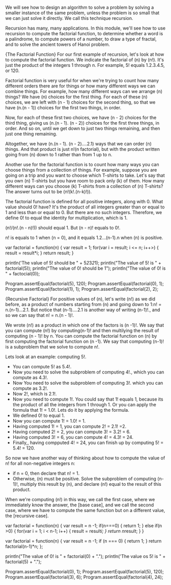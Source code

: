 We will see how to design an algorithm to solve a problem by solving a smaller instance of the same problem, unless the problem is so small that we can just solve it directly. We call this technique recursion.

Recursion has many, many applications. In this module, we'll see how to use recursion to compute the factorial function, to determine whether a word is a palindrome, to compute powers of a number, to draw a type of fractal, and to solve the ancient towers of Hanoi problem. 

{The Factorial Function}
For our first example of recursion, let's look at how to compute the factorial function. We indicate the factorial of (n) by (n!). It's just the product of the integers 1 through n. For example, 5! equals 1.2.3.4.5, or 120. 

Factorial function is very useful for when we're trying to count how many different orders there are for things or how many different ways we can combine things. For example, how many different ways can we arrange (n) things? We have (n) choices for the first thing. For each of these (n) choices, we are left with (n - 1) choices for the second thing, so that we have (n.(n - 1)) choices for the first two things, in order.

Now, for each of these first two choices, we have (n - 2) choices for the third thing, giving us (n.(n - 1). (n - 2)) choices for the first three things, in order. And so on, until we get down to just two things remaining, and then just one thing remaining.

Altogether, we have (n.(n - 1). (n - 2)....2.1) ways that we can order (n) things. And that product is just n!(n factorial), but with the product written going from (n) down to 1 rather than from 1 up to n.

Another use for the factorial function is to count how many ways you can choose things from a collection of things. For example, suppose you are going on a trip and you want to choose which T-shirts to take. Let's say that you own (n) T-shirts but you have room to pack only (k) of them. How many different ways can you choose (k) T-shirts from a collection of (n) T-shirts?The answer turns out to be (n!(k!.(n-k)!)).

The factorial function is defined for all positive integers, along with 0. What value should 0! have? It's the product of all integers greater than or equal to 1 and less than or equal to 0. But there are no such integers. Therefore, we define 0! to equal the identity for multiplication, which is 1. 

(n!/(n!.(n - n)!)) should equal 1. But (n - n)! equals to 0!.

n! is equals to 1 when (n = 0), and it equals 1.2...(n-1).n when (n) is positive.

var factorial = function(n) {
    var result = 1;
    for(var i = result; i <= n; i++>) {
        result = result*i;
    }
    return result;
}

println('The value of 5! should be  " + 5*2*3*2*1);
println("The value of 5! is " + factorial(5));
println("The value of 0! should be 1");
println("The value of 0! is " + factocial(0));

Program.assertEqual(factorial(5), 120);
Program.assertEqual(factorial(0), 1);
Program.assertEqual(factorial(1), 1);
Program.assertEqual(factorial(2), 2);

{Recursive Factorial}
For positive values of (n), let's write (n!) as we did before, as a product of numbers starting from (n) and going down to 1:n! = n.(n-1)...2.1. But notice that (n-1)....2.1 is another way of writing (n-1)!., and so we can say that n! = n.(n - 1)!. 

We wrote (n!) as a product in which one of the factors is (n -1)!. We say that you can compute (n!) by computing(n-1)! and then multilying the result of computing (n - 1)! by n. You can compute the factorial function on (n) by first computing the factorial function on (n -1). We say that computing (n-1)! is a subproblem that we solve to compute n!.

Lets look at an example: computing 5!.
- You can compute 5! as 5.4!.
- Now you need to solve the subproblem of computing 4!., which you can compute as 4.3!.
- Now You need to solve the subproblem of computing 3!. which you can compute as 3.2!.
- Now 2!, which is 2.1!.
- Now you need to compute 1!. You could say that 1! equals 1, because its the product of all the integers from 1 through 1. Or you can apply the formula that 1! = 1.0!. Lets do it by applying the formula.
- We defined 0! to equal 1.
- Now you can compute 1! = 1.0! = 1.
- Having computed 1! = 1, you can compute 2! = 2.1! =2.
- Having computed 2! = 2, you can compute 3! = 3.2! = 6.
- Having computed 3! = 6, you can compute 4! = 4.3! = 24.
- Finally,, having compputed 4! = 24,  you can finish up by computing 5! = 5.4! = 120.

So now we have another way of thinking about how to compute the value of n! for all non-negative integers n:
- if n = 0, then declare that n! = 1.
- Otherwise, (n) must be positive. Solve the subproblem of computing  (n-1)!, multiply this result by (n), and declare (n!) equal to the result of this product.

When we're computing (n!) in this way, we call the first case, where we immediately know the answer, the [base case], and we call the second case, where we have to compute the same function but on a different value, the [recursive case].

var factorial = function(n) {
    var result = n -1;
    <!-- //base case: -->
    if(n===0) {
        return 1;
    }
    <!-- //recursive case: -->
   else if(n >0) {
    for(var i = 1; i < n-1; i++) {
        result = result*i;
    }
    return n*result;
   }
}

var factorial = function(n) {
    var result = n -1;
    <!-- base case -->
    if (n === 0) {
        return 1;
    }
    <!-- recursive case -->
    return factorial(n-1)*n;
};

println("The value of 0! is " + factorial(0) + ".");
println('The value os 5! is  " + factorial(5) + ".");

Program.assertEqual(factorial(0), 1);
Program.assertEqual(factorial(5), 120);
Program.assertEqual(factorial(3), 6);
Program.assertEqual(factorial(4), 24);















